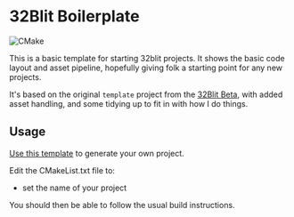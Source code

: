 # 32Blit Boilerplate

![CMake](https://github.com/ahnlak-blit32/32blit-boilerplate/workflows/CMake/badge.svg)

This is a basic template for starting 32blit projects. It shows the basic
code layout and asset pipeline, hopefully giving folk a starting point for
any new projects.

It's based on the original `template` project from the 
[32Blit Beta](https://github.com/pimoroni/32blit-beta), with added asset
handling, and some tidying up to fit in with how I do things.

## Usage

[Use this template](https://github.com/ahnlak-blit32/32blit-boilerplate/generate) to
generate your own project.

Edit the CMakeList.txt file to:

* set the name of your project

You should then be able to follow the usual build instructions.


